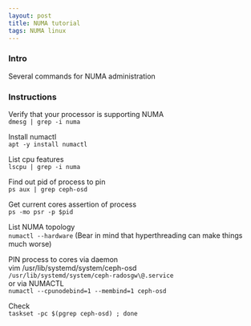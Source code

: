 ```yaml
---
layout: post  
title: NUMA tutorial
tags: NUMA linux
---
```



### Intro  
Several commands for NUMA administration       


### Instructions  
Verify that your processor is supporting NUMA  
``dmesg | grep -i numa``  

Install numactl  
``apt -y install numactl``  

List cpu features  
``lscpu | grep -i numa``  

Find out pid of process to pin  
``ps aux | grep ceph-osd``  

Get current cores assertion  of process  
``ps -mo psr -p $pid``  

List NUMA topology  
``numactl --hardware``
(Bear in mind that hyperthreading can make things much worse)  

PIN process to cores via daemon  
vim /usr/lib/systemd/system/ceph-osd  
``/usr/lib/systemd/system/ceph-radosgw\@.service``  
or via NUMACTL  
``numactl --cpunodebind=1 --membind=1 ceph-osd``  

Check  
``taskset -pc $(pgrep ceph-osd) ; done``  
